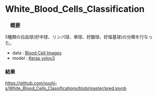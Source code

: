 # White_Blood_Cells_Classification

### 　概要
5種類の白血球(好中球、リンパ球、単球、好酸球、好塩基球)の分類を行なった。

- data : [Blood Cell Images](https://www.kaggle.com/paultimothymooney/blood-cells)
- model : [Keras yolov3](https://github.com/qqwweee/keras-yolo3)

### 結果
https://github.com/yuuhi-s/White_Blood_Cells_Classifications/blob/master/pred.ipynb
